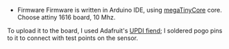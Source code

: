 * Firmware
Firmware is written in Arduino IDE, using [megaTinyCore](https://github.com/SpenceKonde/megaTinyCore) core. Choose attiny 1616 board, 10 Mhz. 

To upload it to the board, I used Adafruit's [UPDI fiend](https://www.adafruit.com/product/5879); I soldered pogo pins to it to connect with test points on the sensor. 